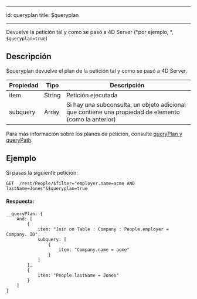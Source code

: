 - - -
id: queryplan title: $queryplan
- - -


Devuelve la petición tal y como se pasó a 4D Server (*por ejemplo, *, `$queryplan=true`)

## Descripción
$queryplan devuelve el plan de la petición tal y como se pasó a 4D Server.

| Propiedad | Tipo   | Descripción                                                                                           |
| --------- | ------ | ----------------------------------------------------------------------------------------------------- |
| item      | String | Petición ejecutada                                                                                    |
| subquery  | Array  | Si hay una subconsulta, un objeto adicional que contiene una propiedad de elemento (como la anterior) |

Para más información sobre los planes de petición, consulte [queryPlan y queryPath](genInfo.md#querypath-and-queryplan).

## Ejemplo
Si pasas la siguiente petición:

 `GET  /rest/People/$filter="employer.name=acme AND lastName=Jones"&$queryplan=true`

#### Respuesta:

```
__queryPlan: {
    And: [
        {
            item: "Join on Table : Company : People.employer = Company. ID",
            subquery: [
                {
                    item: "Company.name = acme"
                }
            ]
        },
        {
            item: "People.lastName = Jones"
        }
    ]
}
```

